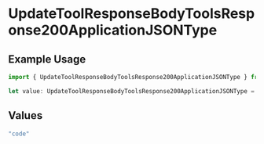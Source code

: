 # UpdateToolResponseBodyToolsResponse200ApplicationJSONType

## Example Usage

```typescript
import { UpdateToolResponseBodyToolsResponse200ApplicationJSONType } from "@orq-ai/node/models/operations";

let value: UpdateToolResponseBodyToolsResponse200ApplicationJSONType = "code";
```

## Values

```typescript
"code"
```